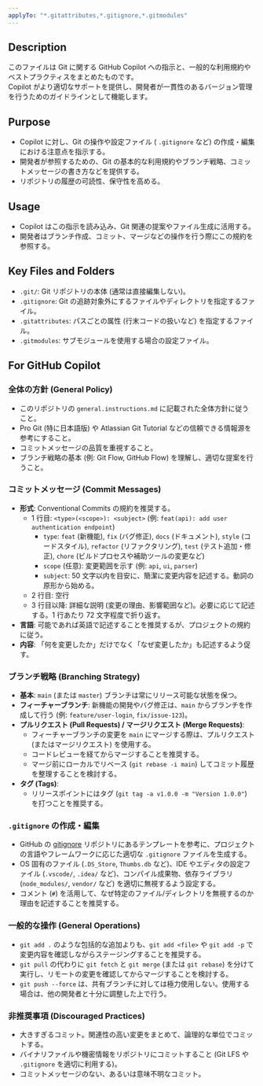 ```yaml
---
applyTo: "*.gitattributes,*.gitignore,*.gitmodules"
---
```


## Description

このファイルは Git に関する GitHub Copilot への指示と、一般的な利用規約やベストプラクティスをまとめたものです。<br>
Copilot がより適切なサポートを提供し、開発者が一貫性のあるバージョン管理を行うためのガイドラインとして機能します。

## Purpose

- Copilot に対し、Git の操作や設定ファイル ( `.gitignore` など) の作成・編集における注意点を指示する。
- 開発者が参照するための、Git の基本的な利用規約やブランチ戦略、コミットメッセージの書き方などを提供する。
- リポジトリの履歴の可読性、保守性を高める。

## Usage

- Copilot はこの指示を読み込み、Git 関連の提案やファイル生成に活用する。
- 開発者はブランチ作成、コミット、マージなどの操作を行う際にこの規約を参照する。

## Key Files and Folders

- `.git/`: Git リポジトリの本体 (通常は直接編集しない)。
- `.gitignore`: Git の追跡対象外にするファイルやディレクトリを指定するファイル。
- `.gitattributes`: パスごとの属性 (行末コードの扱いなど) を指定するファイル。
- `.gitmodules`: サブモジュールを使用する場合の設定ファイル。

## For GitHub Copilot

### 全体の方針 (General Policy)

- このリポジトリの `general.instructions.md` に記載された全体方針に従うこと。
- Pro Git (特に日本語版) や Atlassian Git Tutorial などの信頼できる情報源を参考にすること。
- コミットメッセージの品質を重視すること。
- ブランチ戦略の基本 (例: Git Flow, GitHub Flow) を理解し、適切な提案を行うこと。

### コミットメッセージ (Commit Messages)

- **形式**: Conventional Commits の規約を推奨する。
  - 1 行目: `<type>(<scope>): <subject>` (例: `feat(api): add user authentication endpoint`)<br>
    - `type`: `feat` (新機能), `fix` (バグ修正), `docs` (ドキュメント), `style` (コードスタイル), `refactor` (リファクタリング), `test` (テスト追加・修正), `chore` (ビルドプロセスや補助ツールの変更など)
    - `scope` (任意): 変更範囲を示す (例: `api`, `ui`, `parser`)
    - `subject`: 50 文字以内を目安に、簡潔に変更内容を記述する。動詞の原形から始める。
  - 2 行目: 空行
  - 3 行目以降: 詳細な説明 (変更の理由、影響範囲など)。必要に応じて記述する。1 行あたり 72 文字程度で折り返す。
- **言語**: 可能であれば英語で記述することを推奨するが、プロジェクトの規約に従う。
- **内容**: 「何を変更したか」だけでなく「なぜ変更したか」も記述するよう促す。

### ブランチ戦略 (Branching Strategy)

- **基本**: `main` (または `master`) ブランチは常にリリース可能な状態を保つ。
- **フィーチャーブランチ**: 新機能の開発やバグ修正は、`main` からブランチを作成して行う (例: `feature/user-login`, `fix/issue-123`)。
- **プルリクエスト (Pull Requests) / マージリクエスト (Merge Requests)**:
  - フィーチャーブランチの変更を `main` にマージする際は、プルリクエスト (またはマージリクエスト) を使用する。
  - コードレビューを経てからマージすることを推奨する。
  - マージ前にローカルでリベース (`git rebase -i main`) してコミット履歴を整理することを検討する。
- **タグ (Tags)**:
  - リリースポイントにはタグ (`git tag -a v1.0.0 -m "Version 1.0.0"`) を打つことを推奨する。

### `.gitignore` の作成・編集

- GitHub の [gitignore](https://github.com/github/gitignore) リポジトリにあるテンプレートを参考に、プロジェクトの言語やフレームワークに応じた適切な `.gitignore` ファイルを生成する。
- OS 固有のファイル (`.DS_Store`, `Thumbs.db` など)、IDE やエディタの設定ファイル (`.vscode/`, `.idea/` など)、コンパイル成果物、依存ライブラリ (`node_modules/`, `vendor/` など) を適切に無視するよう設定する。
- コメント (`#`) を活用して、なぜ特定のファイル/ディレクトリを無視するのか理由を記述することを推奨する。

### 一般的な操作 (General Operations)

- `git add .` のような包括的な追加よりも、`git add <file>` や `git add -p` で変更内容を確認しながらステージングすることを推奨する。
- `git pull` の代わりに `git fetch` と `git merge` (または `git rebase`) を分けて実行し、リモートの変更を確認してからマージすることを検討する。
- `git push --force` は、共有ブランチに対しては極力使用しない。使用する場合は、他の開発者と十分に調整した上で行う。

### 非推奨事項 (Discouraged Practices)

- 大きすぎるコミット。関連性の高い変更をまとめて、論理的な単位でコミットする。
- バイナリファイルや機密情報をリポジトリにコミットすること (Git LFS や `.gitignore` を適切に利用する)。
- コミットメッセージのない、あるいは意味不明なコミット。
